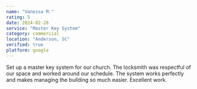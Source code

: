 ```yaml
---
name: "Vanessa M."
rating: 5
date: 2024-02-28
service: "Master Key System"
category: commercial
location: "Anderson, SC"
verified: true
platform: google
---
```


Set up a master key system for our church. The locksmith was respectful of our space and worked around our schedule. The system works perfectly and makes managing the building so much easier. Excellent work.

